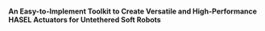 #### An Easy-to-Implement Toolkit to Create Versatile and High-Performance HASEL Actuators for Untethered Soft Robots

